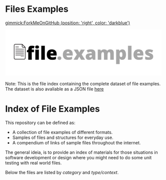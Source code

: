 # Files Examples

[gimmick:ForkMeOnGitHub (position: 'right', color: 'darkblue') ](http://www.github.com/thethales/File-Examples)

![Files Examples Horizontal](meta-files/img/FilesExamplesLogoAlternative.png)


Note: This is the file index containing the complete dataset of file examples.
The dataset is also avaliable as a JSON file [here](./meta-files/file-examples.json)

# Index of File Examples

This repository can be defined as:
- A collection of file examples of different formats.
- Samples of files and structures for everyday use.
- A compendium of links of sample files throughout the internet.

The general ideia, is to provide an index of materials for those situations in software development or design where you might need to do some unit testing with real world files.

Below the files are listed by _category_ and _type/context_.




